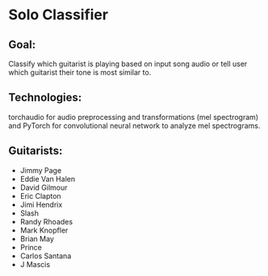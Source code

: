 # Solo Classifier
## Goal:
Classify which guitarist is playing based on input song audio or tell user which guitarist their tone is most similar to.


## Technologies:
torchaudio for audio preprocessing and transformations (mel spectrogram) and PyTorch for convolutional neural network to analyze mel spectrograms.


## Guitarists:
* Jimmy Page
* Eddie Van Halen
* David Gilmour
* Eric Clapton
* Jimi Hendrix
* Slash
* Randy Rhoades
* Mark Knopfler
* Brian May
* Prince
* Carlos Santana
* J Mascis